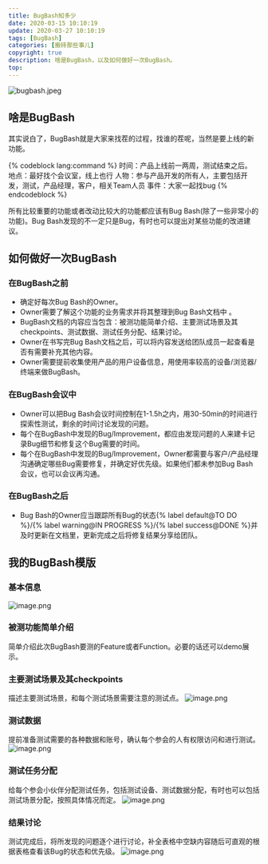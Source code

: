 ```yaml
---
title: BugBash知多少
date: 2020-03-15 10:10:19
update: 2020-03-27 10:10:19
tags: [BugBash]
categories: [搬砖那些事儿]
copyright: true
description: 啥是BugBash，以及如何做好一次BugBash。
top:
---
```


![bugbash.jpeg](https://i.loli.net/2020/04/22/yAYns8QTWjpUgi7.jpg)

## 啥是BugBash

其实说白了，BugBash就是大家来找茬的过程，找谁的茬呢，当然是要上线的新功能。

{% codeblock lang:command %}
时间：产品上线前一两周，测试结束之后。
地点：最好找个会议室，线上也行
人物：参与产品开发的所有人，主要包括开发，测试，产品经理，客户，相关Team人员
事件：大家一起找bug
{% endcodeblock %}

所有比较重要的功能或者改动比较大的功能都应该有Bug Bash(除了一些非常小的功能)。Bug Bash发现的不一定只是Bug，有时也可以提出对某些功能的改进建议。

## 如何做好一次BugBash
### 在BugBash之前
- 确定好每次Bug Bash的Owner。
- Owner需要了解这个功能的业务需求并将其整理到Bug Bash文档中 。
- BugBash文档的内容应当包含：被测功能简单介绍、主要测试场景及其checkpoints、测试数据、测试任务分配、结果讨论。
- Owner在书写完Bug Bash文档之后，可以将内容发送给团队成员一起查看是否有需要补充其他内容。
- Owner需要提前收集使用产品的用户设备信息，用使用率较高的设备/浏览器/终端来做BugBash。


### 在BugBash会议中
- Owner可以把Bug Bash会议时间控制在1-1.5h之内，用30-50min的时间进行探索性测试，剩余的时间讨论发现的问题。
- 每个在BugBash中发现的Bug/Improvement，都应由发现问题的人来建卡记录Bug细节和修复这个Bug需要的时间。
- 每个在BugBash中发现的Bug/Improvement，Owner都需要与客户/产品经理沟通确定哪些Bug需要修复，并确定好优先级。如果他们都未参加Bug Bash会议，也可以会议再沟通。


### 在BugBash之后
- Bug Bash的Owner应当跟踪所有Bug的状态{% label default@TO DO %}/{% label warning@IN PROGRESS %}/{% label success@DONE %}并及时更新在文档里，更新完成之后将修复结果分享给团队。


## 我的BugBash模版
### 基本信息
![image.png](https://i.loli.net/2020/04/22/g8jDuA79mFJcU6b.png)

### 被测功能简单介绍
简单介绍此次BugBash要测的Feature或者Function。必要的话还可以demo展示。
### 主要测试场景及其checkpoints
描述主要测试场景，和每个测试场景需要注意的测试点。
![image.png](https://i.loli.net/2020/04/22/ltR1Eo5hSfi6DrC.png)

### 测试数据
提前准备测试需要的各种数据和账号，确认每个参会的人有权限访问和进行测试。
![image.png](https://i.loli.net/2020/04/22/pZeGR83to2XPhmF.png)

### 测试任务分配
给每个参会小伙伴分配测试任务，包括测试设备、测试数据分配，有时也可以包括测试场景分配，按照具体情况而定。
![image.png](https://i.loli.net/2020/04/22/FGkZLP2TosCfBc3.png)


### 结果讨论
测试完成后，将所发现的问题逐个进行讨论，补全表格中空缺内容随后可直观的根据表格查看该Bug的状态和优先级。
![image.png](https://i.loli.net/2020/04/22/hw3XUxQl9cEzZYK.png)